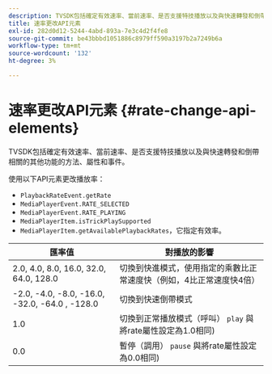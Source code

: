 ```yaml
---
description: TVSDK包括確定有效速率、當前速率、是否支援特技播放以及與快速轉發和倒帶相關的其他功能的方法、屬性和事件。
title: 速率更改API元素
exl-id: 282d0d12-5244-4abd-893a-7e3c4d2f4fe8
source-git-commit: be43bbbd1051886c8979ff590a3197b2a7249b6a
workflow-type: tm+mt
source-wordcount: '132'
ht-degree: 3%

---
```


# 速率更改API元素 {#rate-change-api-elements}

TVSDK包括確定有效速率、當前速率、是否支援特技播放以及與快速轉發和倒帶相關的其他功能的方法、屬性和事件。

<!--<a id="section_E5D37C71323947E2AED8B866D9835E31"></a>-->

使用以下API元素更改播放率：

* `PlaybackRateEvent.getRate`
* `MediaPlayerEvent.RATE_SELECTED`
* `MediaPlayerEvent.RATE_PLAYING`
* `MediaPlayerItem.isTrickPlaySupported`
* `MediaPlayerItem.getAvailablePlaybackRates`，它指定有效率。

| **匯率值** | **對播放的影響** |
|---|---|
| 2.0, 4.0, 8.0, 16.0, 32.0, 64.0, 128.0 | 切換到快進模式，使用指定的乘數比正常速度快（例如，4比正常速度快4倍） |
| -2.0, -4.0, -8.0, -16.0, -32.0, -64.0 , -128.0 | 切換到快速倒帶模式 |
| 1.0 | 切換到正常播放模式（呼叫） `play` 與將rate屬性設定為1.0相同) |
| 0.0 | 暫停（調用） `pause` 與將rate屬性設定為0.0相同) |
